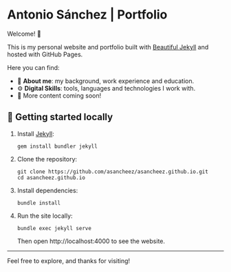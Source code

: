 # Antonio Sánchez | Portfolio

Welcome! 👋

This is my personal website and portfolio built with [Beautiful Jekyll](https://beautifuljekyll.com/) and hosted with GitHub Pages.

Here you can find:
- 📄 **About me**: my background, work experience and education.
- ⚙️ **Digital Skills**: tools, languages and technologies I work with.
- 🌱 More content coming soon!

## 🚀 Getting started locally

1. Install [Jekyll](https://jekyllrb.com/docs/installation/):
    ```
    gem install bundler jekyll
    ```

2. Clone the repository:
    ```
    git clone https://github.com/asancheez/asancheez.github.io.git
    cd asancheez.github.io
    ```

3. Install dependencies:
    ```
    bundle install
    ```

4. Run the site locally:
    ```
    bundle exec jekyll serve
    ```

    Then open http://localhost:4000 to see the website.


---

Feel free to explore, and thanks for visiting!